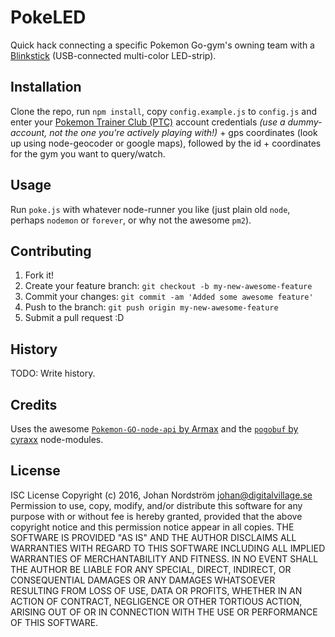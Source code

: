 # PokeLED

Quick hack connecting a specific Pokemon Go-gym's owning team with a [Blinkstick](https://www.blinkstick.com/) (USB-connected multi-color LED-strip).

## Installation

Clone the repo, run `npm install`, copy `config.example.js` to `config.js` and enter your [Pokemon Trainer Club (PTC)](https://club.pokemon.com/us/pokemon-trainer-club/sign-up/) account credentials *(use a dummy-account, not the one you're actively playing with!)* + gps coordinates (look up using node-geocoder or google maps), followed by the id + coordinates for the gym you want to query/watch.

## Usage

Run `poke.js` with whatever node-runner you like (just plain old `node`, perhaps `nodemon` or `forever`, or why not the awesome `pm2`).

## Contributing

1. Fork it!
2. Create your feature branch: `git checkout -b my-new-awesome-feature`
3. Commit your changes: `git commit -am 'Added some awesome feature'`
4. Push to the branch: `git push origin my-new-awesome-feature`
5. Submit a pull request :D

## History

TODO: Write history.

## Credits

Uses the awesome [`Pokemon-GO-node-api` by Armax](https://github.com/Armax/Pokemon-GO-node-api) and the [`pogobuf` by cyraxx](https://github.com/cyraxx/pogobuf/) node-modules.

## License ##

ISC License
Copyright (c) 2016, Johan Nordström <johan@digitalvillage.se>
Permission to use, copy, modify, and/or distribute this software for any purpose with or without fee is hereby granted, provided that the above copyright notice and this permission notice appear in all copies.
THE SOFTWARE IS PROVIDED "AS IS" AND THE AUTHOR DISCLAIMS ALL WARRANTIES WITH REGARD TO THIS SOFTWARE INCLUDING ALL IMPLIED WARRANTIES OF MERCHANTABILITY AND FITNESS. IN NO EVENT SHALL THE AUTHOR BE LIABLE FOR ANY SPECIAL, DIRECT, INDIRECT, OR CONSEQUENTIAL DAMAGES OR ANY DAMAGES WHATSOEVER RESULTING FROM LOSS OF USE, DATA OR PROFITS, WHETHER IN AN ACTION OF CONTRACT, NEGLIGENCE OR OTHER TORTIOUS ACTION, ARISING OUT OF OR IN CONNECTION WITH THE USE OR PERFORMANCE OF THIS SOFTWARE.
